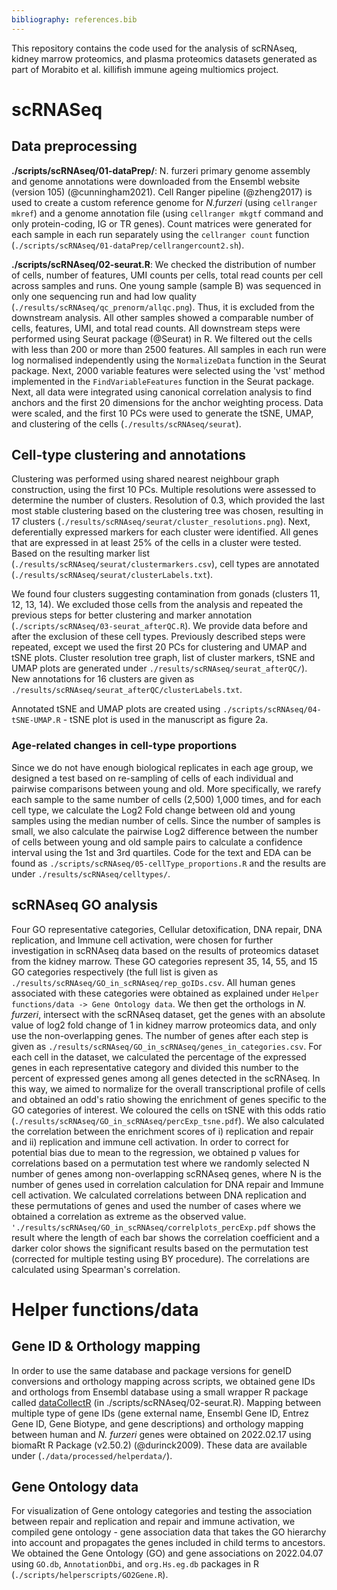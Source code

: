 ```yaml
---
bibliography: references.bib
---
```


This repository contains the code used for the analysis of scRNAseq, kidney marrow proteomics, and plasma proteomics datasets generated as part of Morabito et al. killifish immune ageing multiomics project.

# scRNASeq

## Data preprocessing

**./scripts/scRNAseq/01-dataPrep/**: N. furzeri primary genome assembly and genome annotations were downloaded from the Ensembl website (version 105) (@cunningham2021). Cell Ranger pipeline (@zheng2017) is used to create a custom reference genome for *N.furzeri* (using `cellranger mkref`) and a genome annotation file (using `cellranger mkgtf` command and only protein-coding, IG or TR genes). Count matrices were generated for each sample in each run separately using the `cellranger count` function (`./scripts/scRNAseq/01-dataPrep/cellrangercount2.sh`).

**./scripts/scRNAseq/02-seurat.R**: We checked the distribution of number of cells, number of features, UMI counts per cells, total read counts per cell across samples and runs. One young sample (sample B) was sequenced in only one sequencing run and had low quality (`./results/scRNAseq/qc_prenorm/allqc.png`). Thus, it is excluded from the downstream analysis. All other samples showed a comparable number of cells, features, UMI, and total read counts. All downstream steps were performed using Seurat package (@Seurat) in R. We filtered out the cells with ​​less than 200 or more than 2500 features. All samples in each run were log normalised independently using the `NormalizeData` function in the Seurat package. Next, 2000 variable features were selected using the 'vst' method implemented in the `FindVariableFeatures` function in the Seurat package. Next, all data were integrated using canonical correlation analysis to find anchors and the first 20 dimensions for the anchor weighting process. Data were scaled, and the first 10 PCs were used to generate the tSNE, UMAP, and clustering of the cells (`./results/scRNAseq/seurat`).

## Cell-type clustering and annotations

Clustering was performed using shared nearest neighbour graph construction, using the first 10 PCs. Multiple resolutions were assessed to determine the number of clusters. Resolution of 0.3, which provided the last most stable clustering based on the clustering tree was chosen, resulting in 17 clusters (`./results/scRNAseq/seurat/cluster_resolutions.png`). Next, deferentially expressed markers for each cluster were identified. All genes that are expressed in at least 25% of the cells in a cluster were tested. Based on the resulting marker list (`./results/scRNAseq/seurat/clustermarkers.csv`), cell types are annotated (`./results/scRNAseq/seurat/clusterLabels.txt`). 

We found four clusters suggesting contamination from gonads (clusters 11, 12, 13, 14). We excluded those cells from the analysis and repeated the previous steps for better clustering and marker annotation (`./scripts/scRNAseq/03-seurat_afterQC.R`). We provide data before and after the exclusion of these cell types. Previously described steps were repeated, except we used the first 20 PCs for clustering and UMAP and tSNE plots. Cluster resolution tree graph, list of cluster markers, tSNE and UMAP plots are generated under `./results/scRNAseq/seurat_afterQC/`). New annotations for 16 clusters are given as `./results/scRNAseq/seurat_afterQC/clusterLabels.txt`.

Annotated tSNE and UMAP plots are created using `./scripts/scRNAseq/04-tSNE-UMAP.R` - tSNE plot is used in the manuscript as figure 2a.

### Age-related changes in cell-type proportions

Since we do not have enough biological replicates in each age group, we designed a test based on re-sampling of cells of each individual and pairwise comparisons between young and old. More specifically, we rarefy each sample to the same number of cells (2,500) 1,000 times, and for each cell type, we calculate the Log2 Fold change between old and young samples using the median number of cells. Since the number of samples is small, we also calculate the pairwise Log2 difference between the number of cells between young and old sample pairs to calculate a confidence interval using the 1st and 3rd quartiles. Code for the text and EDA can be found as `./scripts/scRNAseq/05-cellType_proportions.R` and the results are under `./results/scRNAseq/celltypes/`.

## scRNAseq GO analysis

Four GO representative categories, Cellular detoxification, DNA repair, DNA replication, and Immune cell activation, were chosen for further investigation in scRNAseq data based on the results of proteomics dataset from the kidney marrow. These GO categories represent 35, 14, 55, and 15 GO categories respectively (the full list is given as `./results/scRNAseq/GO_in_scRNAseq/rep_goIDs.csv`. All human genes associated with these categories were obtained as explained under `Helper functions/data -> Gene Ontology data`. We then get the orthologs in *N. furzeri*, intersect with the scRNAseq dataset, get the genes with an absolute value of log2 fold change of 1 in kidney marrow proteomics data, and only use the non-overlapping genes. The number of genes after each step is given as `./results/scRNAseq/GO_in_scRNAseq/genes_in_categories.csv`. For each cell in the dataset, we calculated the percentage of the expressed genes in each representative category and divided this number to the percent of expressed genes among all genes detected in the scRNAseq. In this way, we aimed to normalize for the overall transcriptional profile of cells and obtained an odd's ratio showing the enrichment of genes specific to the GO categories of interest. We coloured the cells on tSNE with this odds ratio (`./results/scRNAseq/GO_in_scRNAseq/percExp_tsne.pdf`). We also calculated the correlation between the enrichment scores of i) replication and repair and ii) replication and immune cell activation. In order to correct for potential bias due to mean to the regression, we obtained p values for correlations based on a permutation test where we randomly selected N number of genes among non-overlapping scRNAseq genes, where N is the number of genes used in correlation calculation for DNA repair and Immune cell activation. We calculated correlations between DNA replication and these permutations of genes and used the number of cases where we obtained a correlation as extreme as the observed value. `'./results/scRNAseq/GO_in_scRNAseq/correlplots_percExp.pdf` shows the result where the length of each bar shows the correlation coefficient and a darker color shows the significant results based on the permutation test (corrected for multiple testing using BY procedure). The correlations are calculated using Spearman's correlation.

# Helper functions/data

## Gene ID & Orthology mapping

In order to use the same database and package versions for geneID conversions and orthology mapping across scripts, we obtained gene IDs and orthologs from Ensembl database using a small wrapper R package called [dataCollectR](https://github.com/mdonertas/dataCollectR) (in ./scripts/scRNAseq/02-seurat.R). Mapping between multiple type of gene IDs (gene external name, Ensembl Gene ID, Entrez Gene ID, Gene Biotype, and gene descriptions) and orthology mapping between human and *N. furzeri* genes were obtained on 2022.02.17 using biomaRt R Package (v2.50.2) (@durinck2009). These data are available under (`./data/processed/helperdata/`).

## Gene Ontology data

For visualization of Gene ontology categories and testing the association between repair and replication and repair and immune activation, we compiled gene ontology - gene association data that takes the GO hierarchy into account and propagates the genes included in child terms to ancestors. We obtained the Gene Ontology (GO) and gene associations on 2022.04.07 using `GO.db`, `AnnotationDbi`, and `org.Hs.eg.db` packages in R (`./scripts/helperscripts/GO2Gene.R`).
